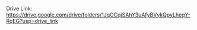 Drive Link: https://drive.google.com/drive/folders/1JqOCqiSAhY3uAfyBVykQpyLheqY-RqEG?usp=drive_link
